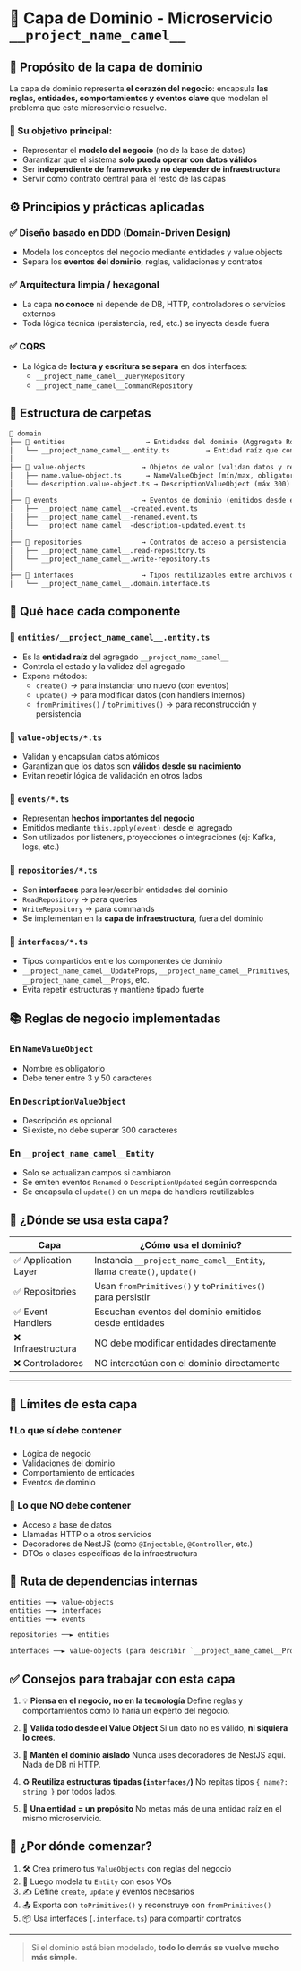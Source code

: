 # 🧠 Capa de Dominio - Microservicio `__project_name_camel__`

## 📌 Propósito de la capa de dominio

La capa de dominio representa **el corazón del negocio**: encapsula **las reglas, entidades, comportamientos y eventos clave** que modelan el problema que este microservicio resuelve.

### 🎯 Su objetivo principal:
- Representar el **modelo del negocio** (no de la base de datos)
- Garantizar que el sistema **solo pueda operar con datos válidos**
- Ser **independiente de frameworks** y **no depender de infraestructura**
- Servir como contrato central para el resto de las capas

## ⚙️ Principios y prácticas aplicadas

### ✅ Diseño basado en DDD (Domain-Driven Design)
- Modela los conceptos del negocio mediante entidades y value objects
- Separa los **eventos del dominio**, reglas, validaciones y contratos

### ✅ Arquitectura limpia / hexagonal
- La capa **no conoce** ni depende de DB, HTTP, controladores o servicios externos
- Toda lógica técnica (persistencia, red, etc.) se inyecta desde fuera

### ✅ CQRS
- La lógica de **lectura y escritura se separa** en dos interfaces:
  - `__project_name_camel__QueryRepository`
  - `__project_name_camel__CommandRepository`

## 🧱 Estructura de carpetas

```txt
📁 domain
├── 📁 entities                    → Entidades del dominio (Aggregate Roots)
│   └── __project_name_camel__.entity.ts         → Entidad raíz que contiene reglas, estado y eventos
│
├── 📁 value-objects              → Objetos de valor (validan datos y reglas simples)
│   ├── name.value-object.ts      → NameValueObject (mín/max, obligatorio)
│   └── description.value-object.ts → DescriptionValueObject (máx 300)
│
├── 📁 events                     → Eventos de dominio (emitidos desde entidades)
│   ├── __project_name_camel__-created.event.ts
│   ├── __project_name_camel__-renamed.event.ts
│   └── __project_name_camel__-description-updated.event.ts
│
├── 📁 repositories               → Contratos de acceso a persistencia
│   ├── __project_name_camel__.read-repository.ts
│   └── __project_name_camel__.write-repository.ts
│
├── 📁 interfaces                 → Tipos reutilizables entre archivos del dominio
│   └── __project_name_camel__.domain.interface.ts
```

## 🧠 Qué hace cada componente

### 🔹 `entities/__project_name_camel__.entity.ts`
- Es la **entidad raíz** del agregado `__project_name_camel__`
- Controla el estado y la validez del agregado
- Expone métodos:
  - `create()` → para instanciar uno nuevo (con eventos)
  - `update()` → para modificar datos (con handlers internos)
  - `fromPrimitives()` / `toPrimitives()` → para reconstrucción y persistencia

### 🔹 `value-objects/*.ts`
- Validan y encapsulan datos atómicos
- Garantizan que los datos son **válidos desde su nacimiento**
- Evitan repetir lógica de validación en otros lados

### 🔹 `events/*.ts`
- Representan **hechos importantes del negocio**
- Emitidos mediante `this.apply(event)` desde el agregado
- Son utilizados por listeners, proyecciones o integraciones (ej: Kafka, logs, etc.)

### 🔹 `repositories/*.ts`
- Son **interfaces** para leer/escribir entidades del dominio
- `ReadRepository` → para queries
- `WriteRepository` → para commands
- Se implementan en la **capa de infraestructura**, fuera del dominio

### 🔹 `interfaces/*.ts`
- Tipos compartidos entre los componentes de dominio
- `__project_name_camel__UpdateProps`, `__project_name_camel__Primitives`, `__project_name_camel__Props`, etc.
- Evita repetir estructuras y mantiene tipado fuerte

## 📚 Reglas de negocio implementadas

### En `NameValueObject`
- Nombre es obligatorio
- Debe tener entre 3 y 50 caracteres

### En `DescriptionValueObject`
- Descripción es opcional
- Si existe, no debe superar 300 caracteres

### En `__project_name_camel__Entity`
- Solo se actualizan campos si cambiaron
- Se emiten eventos `Renamed` o `DescriptionUpdated` según corresponda
- Se encapsula el `update()` en un mapa de handlers reutilizables

## 🧭 ¿Dónde se usa esta capa?

| Capa                | ¿Cómo usa el dominio?                                                  |
| ------------------- | ---------------------------------------------------------------------- |
| ✅ Application Layer | Instancia `__project_name_camel__Entity`, llama `create()`, `update()` |
| ✅ Repositories      | Usan `fromPrimitives()` y `toPrimitives()` para persistir              |
| ✅ Event Handlers    | Escuchan eventos del dominio emitidos desde entidades                  |
| ❌ Infraestructura   | NO debe modificar entidades directamente                               |
| ❌ Controladores     | NO interactúan con el dominio directamente                             |

---

## 🔐 Límites de esta capa

### ❗ Lo que **sí** debe contener
- Lógica de negocio
- Validaciones del dominio
- Comportamiento de entidades
- Eventos de dominio

### 🚫 Lo que **NO** debe contener
- Acceso a base de datos
- Llamadas HTTP o a otros servicios
- Decoradores de NestJS (como `@Injectable`, `@Controller`, etc.)
- DTOs o clases específicas de la infraestructura

## 🧩 Ruta de dependencias internas

```txt
entities ──► value-objects
entities ──► interfaces
entities ──► events

repositories ──► entities

interfaces ──► value-objects (para describir `__project_name_camel__Props`)
```


## ✅ Consejos para trabajar con esta capa

1. 💡 **Piensa en el negocio, no en la tecnología**
   Define reglas y comportamientos como lo haría un experto del negocio.

2. 🧪 **Valida todo desde el Value Object**
   Si un dato no es válido, **ni siquiera lo crees**.

3. 🧱 **Mantén el dominio aislado**
   Nunca uses decoradores de NestJS aquí. Nada de DB ni HTTP.

4. ♻️ **Reutiliza estructuras tipadas (`interfaces/`)**
   No repitas tipos `{ name?: string }` por todos lados.

5. 🧼 **Una entidad = un propósito**
   No metas más de una entidad raíz en el mismo microservicio.

## 🚀 ¿Por dónde comenzar?

1. 🛠️ Crea primero tus `ValueObjects` con reglas del negocio
2. 🎯 Luego modela tu `Entity` con esos VOs
3. ✍️ Define `create`, `update` y eventos necesarios
4. 📤 Exporta con `toPrimitives()` y reconstruye con `fromPrimitives()`
5. 📦 Usa interfaces (`.interface.ts`) para compartir contratos

---

> Si el dominio está bien modelado, **todo lo demás se vuelve mucho más simple**.
